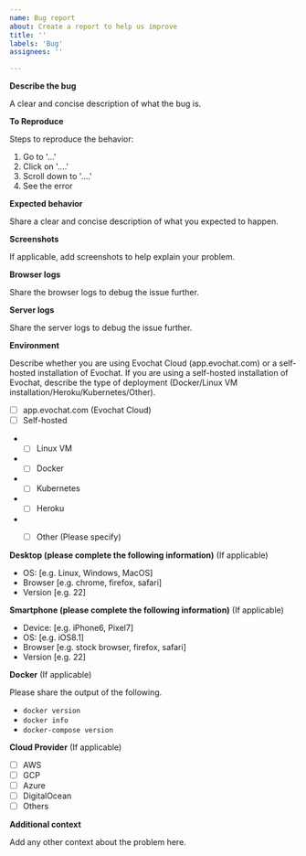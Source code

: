 ```yaml
---
name: Bug report
about: Create a report to help us improve
title: ''
labels: 'Bug'
assignees: ''

---
```


**Describe the bug**

A clear and concise description of what the bug is.

**To Reproduce**

Steps to reproduce the behavior:
1. Go to '...'
2. Click on '....'
3. Scroll down to '....'
4. See the error

**Expected behavior**

Share a clear and concise description of what you expected to happen.

**Screenshots**

If applicable, add screenshots to help explain your problem.

**Browser logs**

Share the browser logs to debug the issue further.

**Server logs**

Share the server logs to debug the issue further.

**Environment**

Describe whether you are using Evochat Cloud (app.evochat.com) or a self-hosted installation of Evochat. If you are using a self-hosted installation of Evochat, describe the type of deployment (Docker/Linux VM installation/Heroku/Kubernetes/Other).

- [ ] app.evochat.com (Evochat Cloud)
- [ ] Self-hosted
- - [ ] Linux VM
- - [ ] Docker
- - [ ] Kubernetes
- - [ ] Heroku
- - [ ] Other (Please specify)


**Desktop (please complete the following information)** (If applicable)
 - OS: [e.g. Linux, Windows, MacOS]
 - Browser [e.g. chrome, firefox, safari]
 - Version [e.g. 22]

**Smartphone (please complete the following information)** (If applicable)
 - Device: [e.g. iPhone6, Pixel7]
 - OS: [e.g. iOS8.1]
 - Browser [e.g. stock browser, firefox, safari]
 - Version [e.g. 22]

**Docker** (If applicable)

Please share the output of the following.
- `docker version`
- `docker info`
- `docker-compose version`

**Cloud Provider** (If applicable)
- [ ] AWS
- [ ] GCP
- [ ] Azure
- [ ] DigitalOcean
- [ ] Others

**Additional context**

Add any other context about the problem here.
